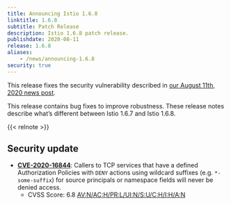 ```yaml
---
title: Announcing Istio 1.6.8
linktitle: 1.6.8
subtitle: Patch Release
description: Istio 1.6.8 patch release.
publishdate: 2020-08-11
release: 1.6.8
aliases:
    - /news/announcing-1.6.8
security: true
---
```


This release fixes the security vulnerability described in [our August 11th, 2020 news post](/news/security/istio-security-2020-009).

This release contains bug fixes to improve robustness. These release notes describe
what’s different between Istio 1.6.7 and Istio 1.6.8.

{{< relnote >}}

## Security update

- __[CVE-2020-16844](https://cve.mitre.org/cgi-bin/cvename.cgi?name=CVE-2020-16844)__:
Callers to TCP services that have a defined Authorization Policies with `DENY` actions using wildcard suffixes (e.g. `*-some-suffix`) for source principals or namespace fields will never be denied access.
    - CVSS Score: 6.8 [AV:N/AC:H/PR:L/UI:N/S:U/C:H/I:H/A:N](https://nvd.nist.gov/vuln-metrics/cvss/v3-calculator?vector=AV:N/AC:H/PR:L/UI:N/S:U/C:H/I:H/A:N&version=3.1)
